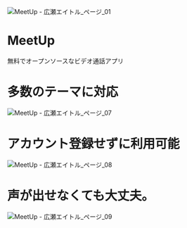 ![MeetUp - 広瀬エイトル_ページ_01](https://github.com/IwataGumi/MeetUp/assets/70084358/71a40352-3c64-425b-825a-8d1a1a9bdcbf)

# MeetUp
無料でオープンソースなビデオ通話アプリ

# 多数のテーマに対応
![MeetUp - 広瀬エイトル_ページ_07](https://github.com/IwataGumi/MeetUp/assets/70084358/9f95ccfa-aaa7-46bc-b798-105c3017d37f=250x250)

# アカウント登録せずに利用可能
![MeetUp - 広瀬エイトル_ページ_08](https://github.com/IwataGumi/MeetUp/assets/70084358/7d52afe6-661e-4061-8717-a7efd8649409)

# 声が出せなくても大丈夫。
![MeetUp - 広瀬エイトル_ページ_09](https://github.com/IwataGumi/MeetUp/assets/70084358/180b854a-06d1-486c-b70a-cd320aeb1b81)
